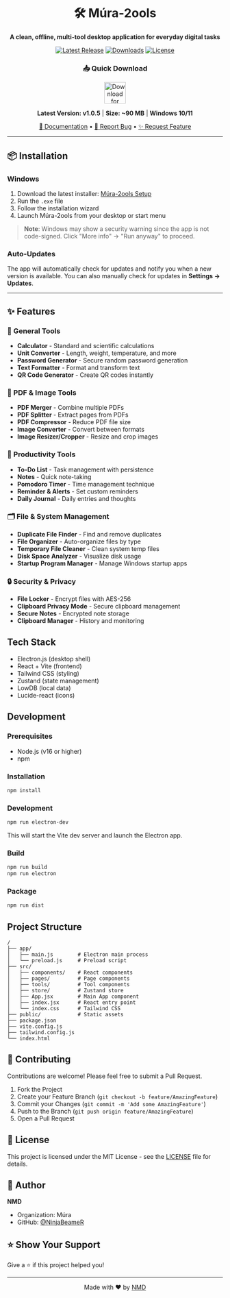 <div align="center">

# 🛠️ Múra-2ools

**A clean, offline, multi-tool desktop application for everyday digital tasks**

[![Latest Release](https://img.shields.io/github/v/release/NinjaBeameR/2ools?style=for-the-badge&logo=github&color=blue)](https://github.com/NinjaBeameR/2ools/releases/latest)
[![Downloads](https://img.shields.io/github/downloads/NinjaBeameR/2ools/total?style=for-the-badge&logo=github&color=green)](https://github.com/NinjaBeameR/2ools/releases)
[![License](https://img.shields.io/badge/License-MIT-yellow.svg?style=for-the-badge)](LICENSE)

### 📥 Quick Download

<a href="https://github.com/NinjaBeameR/2ools/releases/latest">
  <img src="https://img.shields.io/badge/Download-Windows%20Installer-blue?style=for-the-badge&logo=windows&logoColor=white" alt="Download for Windows" height="50">
</a>

**Latest Version: v1.0.5** | **Size: ~90 MB** | **Windows 10/11**

[📖 Documentation](#features) • [🐛 Report Bug](https://github.com/NinjaBeameR/2ools/issues) • [✨ Request Feature](https://github.com/NinjaBeameR/2ools/issues)

</div>

---

## 📦 Installation

### Windows

1. Download the latest installer: [Múra-2ools Setup](https://github.com/NinjaBeameR/2ools/releases/latest)
2. Run the `.exe` file
3. Follow the installation wizard
4. Launch Múra-2ools from your desktop or start menu

> **Note**: Windows may show a security warning since the app is not code-signed. Click "More info" → "Run anyway" to proceed.

### Auto-Updates

The app will automatically check for updates and notify you when a new version is available. You can also manually check for updates in **Settings → Updates**.

---

## ✨ Features

### 🧮 General Tools
- **Calculator** - Standard and scientific calculations
- **Unit Converter** - Length, weight, temperature, and more
- **Password Generator** - Secure random password generation
- **Text Formatter** - Format and transform text
- **QR Code Generator** - Create QR codes instantly

### 📄 PDF & Image Tools
- **PDF Merger** - Combine multiple PDFs
- **PDF Splitter** - Extract pages from PDFs
- **PDF Compressor** - Reduce PDF file size
- **Image Converter** - Convert between formats
- **Image Resizer/Cropper** - Resize and crop images

### 📝 Productivity Tools
- **To-Do List** - Task management with persistence
- **Notes** - Quick note-taking
- **Pomodoro Timer** - Time management technique
- **Reminder & Alerts** - Set custom reminders
- **Daily Journal** - Daily entries and thoughts

### 🗂️ File & System Management
- **Duplicate File Finder** - Find and remove duplicates
- **File Organizer** - Auto-organize files by type
- **Temporary File Cleaner** - Clean system temp files
- **Disk Space Analyzer** - Visualize disk usage
- **Startup Program Manager** - Manage Windows startup apps

### 🔒 Security & Privacy
- **File Locker** - Encrypt files with AES-256
- **Clipboard Privacy Mode** - Secure clipboard management
- **Secure Notes** - Encrypted note storage
- **Clipboard Manager** - History and monitoring

## Tech Stack

- Electron.js (desktop shell)
- React + Vite (frontend)
- Tailwind CSS (styling)
- Zustand (state management)
- LowDB (local data)
- Lucide-react (icons)

## Development

### Prerequisites

- Node.js (v16 or higher)
- npm

### Installation

```bash
npm install
```

### Development

```bash
npm run electron-dev
```

This will start the Vite dev server and launch the Electron app.

### Build

```bash
npm run build
npm run electron
```

### Package

```bash
npm run dist
```

## Project Structure

```
/
├── app/
│   ├── main.js        # Electron main process
│   └── preload.js     # Preload script
├── src/
│   ├── components/    # React components
│   ├── pages/         # Page components
│   ├── tools/         # Tool components
│   ├── store/         # Zustand store
│   ├── App.jsx        # Main App component
│   ├── index.jsx      # React entry point
│   └── index.css      # Tailwind CSS
├── public/            # Static assets
├── package.json
├── vite.config.js
├── tailwind.config.js
└── index.html
```

## 🤝 Contributing

Contributions are welcome! Please feel free to submit a Pull Request.

1. Fork the Project
2. Create your Feature Branch (`git checkout -b feature/AmazingFeature`)
3. Commit your Changes (`git commit -m 'Add some AmazingFeature'`)
4. Push to the Branch (`git push origin feature/AmazingFeature`)
5. Open a Pull Request

## 📝 License

This project is licensed under the MIT License - see the [LICENSE](LICENSE) file for details.

## 👤 Author

**NMD**
- Organization: Múra
- GitHub: [@NinjaBeameR](https://github.com/NinjaBeameR)

## ⭐ Show Your Support

Give a ⭐️ if this project helped you!

---

<div align="center">

Made with ❤️ by [NMD](https://github.com/NinjaBeameR)

</div>